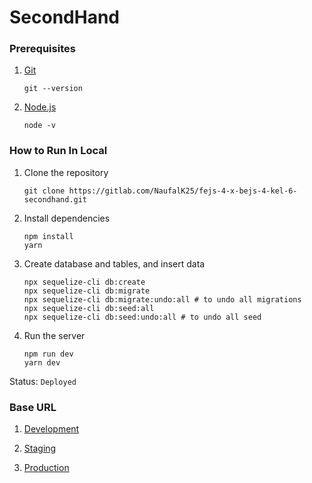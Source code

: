 # SecondHand

### Prerequisites

1. [Git](https://git-scm.com/downloads)
    ```
    git --version
    ```
2. [Node.js](https://nodejs.org/en/)
    ```
    node -v
    ```

### How to Run In Local

1. Clone the repository
    ```
    git clone https://gitlab.com/NaufalK25/fejs-4-x-bejs-4-kel-6-secondhand.git
    ```
2. Install dependencies
    ```
    npm install
    yarn
    ```
3. Create database and tables, and insert data
    ```
    npx sequelize-cli db:create
    npx sequelize-cli db:migrate
    npx sequelize-cli db:migrate:undo:all # to undo all migrations
    npx sequelize-cli db:seed:all
    npx sequelize-cli db:seed:undo:all # to undo all seed
    ```
4. Run the server
    ```
    npm run dev
    yarn dev
    ```

Status: `Deployed`

### Base URL

1. [Development](https://localhost:8000)

2. [Staging](https://secondhand-be-api.herokuapp.com)

3. [Production](https://secondhand-6.herokuapp.com)
